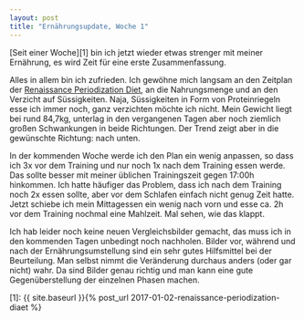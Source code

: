 ```yaml
---
layout: post
title: "Ernährungsupdate, Woche 1"
---
```

[Seit einer Woche][1] bin ich jetzt wieder etwas strenger mit meiner Ernährung, es wird Zeit für eine erste Zusammenfassung.

Alles in allem bin ich zufrieden. Ich gewöhne mich langsam an den Zeitplan der [Renaissance Periodization Diet][0], an die Nahrungsmenge und an den Verzicht auf Süssigkeiten. Naja, Süssigkeiten in Form von Proteinriegeln esse ich immer noch, ganz verzichten möchte ich nicht. Mein Gewicht liegt bei rund 84,7kg, unterlag in den vergangenen Tagen aber noch ziemlich großen Schwankungen in beide Richtungen. Der Trend zeigt aber in die gewünschte Richtung: nach unten.

In der kommenden Woche werde ich den Plan ein wenig anpassen, so dass ich 3x vor dem Training und nur noch 1x nach dem Training essen werde. Das sollte besser mit meiner üblichen Trainingszeit gegen 17:00h hinkommen. Ich hatte häufiger das Problem, dass ich nach dem Training noch 2x essen sollte, aber vor dem Schlafen einfach nicht genug Zeit hatte. Jetzt schiebe ich mein Mittagessen ein wenig nach vorn und esse ca. 2h vor dem Training nochmal eine Mahlzeit. Mal sehen, wie das klappt.

Ich hab leider noch keine neuen Vergleichsbilder gemacht, das muss ich in den kommenden Tagen unbedingt noch nachholen. Bilder vor, während und nach der Ernährungsumstellung sind ein sehr gutes Hilfsmittel bei der Beurteilung. Man selbst nimmt die Veränderung durchaus anders (oder gar nicht) wahr. Da sind Bilder genau richtig und man kann eine gute Gegenüberstellung der einzelnen Phasen machen.

[0]: https://renaissanceperiodization.com/
[1]: {{ site.baseurl }}{% post_url 2017-01-02-renaissance-periodization-diaet %}
